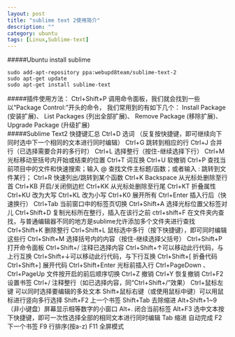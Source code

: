 ```yaml
---
layout: post
title: "sublime text 2使用简介"
description: ""
category: ubuntu
tags: [Linux,Sublime-text]
---
```



#####Ubuntu install sublime

    sudo add-apt-repository ppa:webupd8team/sublime-text-2
    sudo apt-get update
    sudo apt-get install sublime-text

#####插件使用方法：
    Ctrl+Shift+P 调用命令面板，我们就会找到一些以“Package Control:”开头的命令，
    我们常用到的有如下几个： 
    Install Package (安装扩展)、
    List Packages (列出全部扩展)、
    Remove Package (移除扩展)、
    Upgrade Package (升级扩展)  
#####Sublime Text2 快捷键汇总
    Ctrl+D 选词 （反复按快捷键，即可继续向下同时选中下一个相同的文本进行同时编辑）
    Ctrl+G 跳转到相应的行
    Ctrl+J 合并行（已选择需要合并的多行时）
    Ctrl+L 选择整行（按住-继续选择下行）
    Ctrl+M 光标移动至括号内开始或结束的位置
    Ctrl+T 词互换
    Ctrl+U 软撤销
    Ctrl+P 查找当前项目中的文件和快速搜索；输入 @ 查找文件主标题/函数；或者输入 : 跳转到文件某行；
    Ctrl+R 快速列出/跳转到某个函数
    Ctrl+K Backspace 从光标处删除至行首
    Ctrl+KB 开启/关闭侧边栏
    Ctrl+KK 从光标处删除至行尾
    Ctrl+KT 折叠属性
    Ctrl+KU 改为大写
    Ctrl+KL 改为小写
    Ctrl+K0 展开所有
    Ctrl+Enter 插入行后（快速换行）
    Ctrl+Tab 当前窗口中的标签页切换
    Ctrl+Shift+A 选择光标位置父标签对儿
    Ctrl+Shift+D 复制光标所在整行，插入在该行之前
    ctrl+shift+F 在文件夹内查找，与普通编辑器不同的地方是sublime允许添加多个文件夹进行查找
    Ctrl+Shift+K 删除整行
    Ctrl+Shift+L 鼠标选中多行（按下快捷键），即可同时编辑这些行
    Ctrl+Shift+M 选择括号内的内容（按住-继续选择父括号）
    Ctrl+Shift+P 打开命令面板
    Ctrl+Shift+/ 注释已选择内容
    Ctrl+Shift+↑可以移动此行代码，与上行互换
    Ctrl+Shift+↓可以移动此行代码，与下行互换
    Ctrl+Shift+[ 折叠代码
    Ctrl+Shift+] 展开代码
    Ctrl+Shift+Enter 光标前插入行
    Ctrl+PageDown 、Ctrl+PageUp 文件按开启的前后顺序切换
    Ctrl+Z 撤销
    Ctrl+Y 恢复撤销
    Ctrl+F2 设置书签
    Ctrl+/ 注释整行（如已选择内容，同“Ctrl+Shift+/”效果）
    Ctrl+鼠标左键 可以同时选择要编辑的多处文本
    Shift+鼠标右键（或使用鼠标中键）可以用鼠标进行竖向多行选择
    Shift+F2 上一个书签
    Shift+Tab 去除缩进
    Alt+Shift+1~9（非小键盘）屏幕显示相等数字的小窗口
    Alt+. 闭合当前标签
    Alt+F3 选中文本按下快捷键，即可一次性选择全部的相同文本进行同时编辑
    Tab 缩进 自动完成
    F2 下一个书签
    F9 行排序(按a-z)
    F11 全屏模式